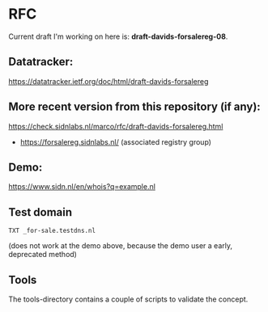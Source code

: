 # RFC

Current draft I'm working on here is: **draft-davids-forsalereg-08**.

## Datatracker:

https://datatracker.ietf.org/doc/html/draft-davids-forsalereg

## More recent version from this repository (if any):

https://check.sidnlabs.nl/marco/rfc/draft-davids-forsalereg.html
* https://forsalereg.sidnlabs.nl/ (associated registry group)

## Demo:

https://www.sidn.nl/en/whois?q=example.nl

## Test domain

`TXT _for-sale.testdns.nl`

(does not work at the demo above, because the demo user a early, deprecated method)

## Tools

The tools-directory contains a couple of scripts to validate the concept.
